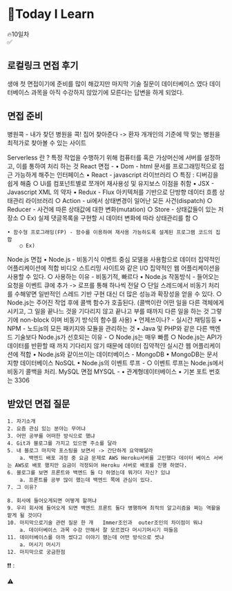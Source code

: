 
# 🎃Today I Learn
🔥10일차  
✅
## 로컬링크 면접 후기
생애 첫 면접이기에 준비를 많이 해갔지만 마지막 기술 질문이 데이터베이스 였다
데이터베이스 과목을 아직 수강하지 않았기에 모른다는 답변을 하게 되었다.
## 면접 준비
병원콕  - 내가 찾던 병원을 콕! 집어 찾아준다
 -> 환자 개개인의 기준에 딱 맞는 병원을 최적가로 찾아볼 수 있는 사이트

Serverless 란 ? 특정 작업을 수행하기 위해 컴퓨터를 혹은 가상머신에 서버를 설정하고, 이를 통하여 처리 하는 것
React 면접 -
	• Dom - html 문서를 프로그래밍적으로 접근 가능하게 해주는 인터페이스
	• React - javascript 라이브러리
		○ 특징 : 디버깅을 쉽게 해줌
		○ Ui를 컴포넌트별로 쪼개어 재사용성 및 유지보스 이점을 취함
	• JSX - Javascript XML 의 약자
	• Redux - Flux 아키텍처를 기반으로 단방향 데이터 흐름 상태관리 라이브러리
		○ Action - ui에서 상태변경이 일어난 모든 사건(dispatch)
		○ Reducer - 사건에 따른 상태값에 대한 변화(mutation)
		○ Store - 상태값들이 있는 저장소
		○ Ex) 실제 댓글목록을 구현할 시 데이터 변화에 따라 상태관리를 함
		○ 

	• 함수형 프로그래밍(FP) - 함수를 이용하여 재사용 가능하도록 설계된 프로그램 코드의 집합
		○ Ex) 

Node.js 면접
	• Node.js - 비동기식 이벤트 중심 모델을 사용함으로 데이터 집약적인 어플리케이션에 적합 비디오 스트리밍 사이트와 같은 I/O 집약적인 웹 어플리케이션을 사용할 수 있다.
		○ 사용하는 이유 - 비동기적, 빠르다
	• Node.js 작동방식 - 들어오는 요청을 이벤트 큐에 추가 -> 로프를 통해 하나씩 전달
		○ 단일 스레드에서 비동기 처리를 수해앟면 일반적인 스레드 기반 구현 대신 더 많은 성능과 확장성을 얻을 수 있다.
		○ Node.js는 주어진 작업 후에 콜백 함수가 호출된다. (콜백이란 어떤 일을 다른 객체에게 시키고, 그 일을 끝나느 것을 기다리지 않고 끝나고 부를 때까지 다른 일을 하는 것 그렇기에 non-block 이며 비동기 방식의 함수를 사용)
	• 언제쓰이나? - 실시간 채팅등등
	• NPM - 노드js의 모든 패키지와 모듈을 관리하는 것
	• Java 및 PHP와 같은 다른 백엔드 기술보다 Node.js가 선호되는 이유 - 
		○ Node.js는 매우 빠름
		○ Node.js는 API가 데이터를 반환할 때 까지 기다리지 않기 때문에 데이터 집약적인 실시간 웹 어플리케이션에 적합
	• Node.js와 같이쓰이는 데이터베이스 - MongoDB
	• MongoDB는 문서 지향 데이터베이스 NoSQL
	• Node.js의 이벤트 루프 - 
		○ 이벤트 루프는  Node.js에서 비동기 콜백을 처리.
MySQL 면접
MYSQL - 
	• 관계형데이터베이스
	• 기본 포트 번호는 3306
	
	
	
## 받았던 면접 질문
	1. 자기소개
	2. 요즘 관심 있는 분야는 무어냐
	3. 어떤 공부를 어떠한 방식으로 했냐
	4. Git과 블로그를 가지고 있으면 주소를 달라
	5. 내 블로그 마지막 포스팅을 보면서 -> 간단하게 요약해달라
		a. 백엔드 배포 과정 중 요금 문제로 AWS Heroku서버를 고민했다 데이터 베이스 서버는 AWS로 배포 했지만 요금이 걱정되어 Heroku 서버로 배포를 진행 하였다.
	6. 블로그를 보면 프론트와 백엔드 둘 다 하였는데 뭐가더 자신? 있냐
		a. 프론트를 공부 많이 했는데 백엔드 쪽에 관심이 있다. 
	7. 그 이유?
		
	8. 회사에 들어오게되면 어떻게 할꺼냐
	9. 우리 회사에 들어오게 되면 백엔드 프론트 둘다 병행하며 최적의 알고리즘을 짜는 역활을 맡게 될 것이다
	10. 마지막으로기술 관련 질문 한 개	Immer조인과  outer조인의 차이점이 뭐냐
		a. 데이터베이스 과목 수강 안해서 잘 모르겠다 머시기머시기 떠들음
	11. 데이터베이스를 아까 썼다고 이야기 했는데 어떤 방식으로 썻냐
		a. 머시기 머시기
	12. 마지막으로 궁금한점


❗️❗️ :

⚠️



